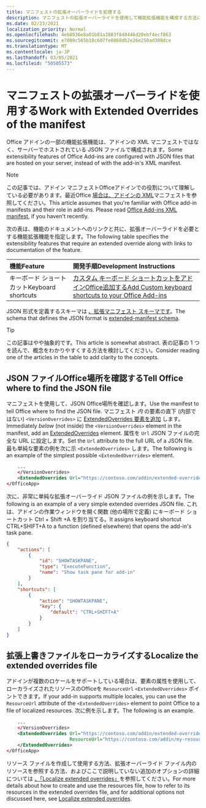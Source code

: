 ```yaml
---
title: マニフェストの拡張オーバーライドを処理する
description: マニフェストの拡張オーバーライドを使用して機能拡張機能を構成する方法について学習します。
ms.date: 02/23/2021
localization_priority: Normal
ms.openlocfilehash: 4eb8936e8a01b81a3883f848446d20ebf4ecf863
ms.sourcegitcommit: e7009c565b18c607fe0868db2e26e250ad308dce
ms.translationtype: MT
ms.contentlocale: ja-JP
ms.lasthandoff: 03/05/2021
ms.locfileid: "50505573"
---
```

# <a name="work-with-extended-overrides-of-the-manifest"></a><span data-ttu-id="659b9-103">マニフェストの拡張オーバーライドを使用する</span><span class="sxs-lookup"><span data-stu-id="659b9-103">Work with Extended Overrides of the manifest</span></span>

<span data-ttu-id="659b9-104">Office アドインの一部の機能拡張機能は、アドインの XML マニフェストではなく、サーバーでホストされている JSON ファイルで構成されます。</span><span class="sxs-lookup"><span data-stu-id="659b9-104">Some extensibility features of Office Add-ins are configured with JSON files that are hosted on your server, instead of with the add-in's XML manifest.</span></span>

> [!NOTE]
> <span data-ttu-id="659b9-105">この記事では、アドイン マニフェストOfficeアドインでの役割について理解している必要があります。最近Office [場合は、アドインの XML](add-in-manifests.md)マニフェストを参照してください。</span><span class="sxs-lookup"><span data-stu-id="659b9-105">This article assumes that you're familiar with Office add-in manifests and their role in add-ins. Please read [Office Add-ins XML manifest](add-in-manifests.md), if you haven't recently.</span></span>

<span data-ttu-id="659b9-106">次の表は、機能のドキュメントへのリンクと共に、拡張オーバーライドを必要とする機能拡張機能を指定します。</span><span class="sxs-lookup"><span data-stu-id="659b9-106">The following table specifies the extensibility features that require an extended override along with links to documentation of the feature.</span></span>

| <span data-ttu-id="659b9-107">機能</span><span class="sxs-lookup"><span data-stu-id="659b9-107">Feature</span></span> | <span data-ttu-id="659b9-108">開発手順</span><span class="sxs-lookup"><span data-stu-id="659b9-108">Development Instructions</span></span> |
| :----- | :----- |
| <span data-ttu-id="659b9-109">キーボード ショートカット</span><span class="sxs-lookup"><span data-stu-id="659b9-109">Keyboard shortcuts</span></span> | [<span data-ttu-id="659b9-110">カスタム キーボード ショートカットをアドインOffice追加する</span><span class="sxs-lookup"><span data-stu-id="659b9-110">Add Custom keyboard shortcuts to your Office Add-ins</span></span>](../design/keyboard-shortcuts.md) |

<span data-ttu-id="659b9-111">JSON 形式を定義するスキーマは [、拡張マニフェスト スキーマです](https://developer.microsoft.com/json-schemas/office-js/extended-manifest.schema.json)。</span><span class="sxs-lookup"><span data-stu-id="659b9-111">The schema that defines the JSON format is [extended-manifest schema](https://developer.microsoft.com/json-schemas/office-js/extended-manifest.schema.json).</span></span>

> [!TIP]
> <span data-ttu-id="659b9-112">この記事はやや抽象的です。</span><span class="sxs-lookup"><span data-stu-id="659b9-112">This article is somewhat abstract.</span></span> <span data-ttu-id="659b9-113">表の記事の 1 つを読んで、概念をわかりやすくする方法を検討してください。</span><span class="sxs-lookup"><span data-stu-id="659b9-113">Consider reading one of the articles in the table to add clarity to the concepts.</span></span>

## <a name="tell-office-where-to-find-the-json-file"></a><span data-ttu-id="659b9-114">JSON ファイルOffice場所を確認する</span><span class="sxs-lookup"><span data-stu-id="659b9-114">Tell Office where to find the JSON file</span></span>

<span data-ttu-id="659b9-115">マニフェストを使用して、JSON Office場所を確認します。</span><span class="sxs-lookup"><span data-stu-id="659b9-115">Use the manifest to tell Office where to find the JSON file.</span></span> <span data-ttu-id="659b9-116">マニフェスト *内* の要素の直下 (内部ではない) `<VersionOverrides>` に [ExtendedOverrides 要素を追加](../reference/manifest/extendedoverrides.md) します。</span><span class="sxs-lookup"><span data-stu-id="659b9-116">Immediately *below* (not inside) the `<VersionOverrides>` element in the manifest, add an [ExtendedOverrides](../reference/manifest/extendedoverrides.md) element.</span></span> <span data-ttu-id="659b9-117">属性を `Url` JSON ファイルの完全な URL に設定します。</span><span class="sxs-lookup"><span data-stu-id="659b9-117">Set the `Url` attribute to the full URL of a JSON file.</span></span> <span data-ttu-id="659b9-118">最も単純な要素の例を次に示 `<ExtendedOverrides>` します。</span><span class="sxs-lookup"><span data-stu-id="659b9-118">The following is an example of the simplest possible `<ExtendedOverrides>` element.</span></span>

```xml
    ...
    </VersionOverrides>  
    <ExtendedOverrides Url="https://contoso.com/addin/extended-overrides.json"></ExtendedOverrides>
</OfficeApp>
```

<span data-ttu-id="659b9-119">次に、非常に単純な拡張オーバーライド JSON ファイルの例を示します。</span><span class="sxs-lookup"><span data-stu-id="659b9-119">The following is an example of a very simple extended overrides JSON file.</span></span> <span data-ttu-id="659b9-120">これは、アドインの作業ウィンドウを開く関数 (他の場所で定義) にキーボード ショートカット Ctrl + Shift +A を割り当てる。</span><span class="sxs-lookup"><span data-stu-id="659b9-120">It assigns keyboard shortcut CTRL+SHIFT+A to a function (defined elsewhere) that opens the add-in's task pane.</span></span>

```json
{
    "actions": [
        {
            "id": "SHOWTASKPANE",
            "type": "ExecuteFunction",
            "name": "Show task pane for add-in"
        }
    ],
    "shortcuts": [
        {
            "action": "SHOWTASKPANE",
            "key": {
                "default": "CTRL+SHIFT+A"
            }
        }
    ]
}
```

## <a name="localize-the-extended-overrides-file"></a><span data-ttu-id="659b9-121">拡張上書きファイルをローカライズする</span><span class="sxs-lookup"><span data-stu-id="659b9-121">Localize the extended overrides file</span></span>

<span data-ttu-id="659b9-122">アドインが複数のロケールをサポートしている場合は、要素の属性を使用して、ローカライズされたリソースのOfficeを `ResourceUrl` `<ExtendedOverrides>` ポイントできます。</span><span class="sxs-lookup"><span data-stu-id="659b9-122">If your add-in supports multiple locales, you can use the `ResourceUrl` attribute of the `<ExtendedOverrides>` element to point Office to a file of localized resources.</span></span> <span data-ttu-id="659b9-123">次に例を示します。</span><span class="sxs-lookup"><span data-stu-id="659b9-123">The following is an example.</span></span>

```xml
    ...
    </VersionOverrides>  
    <ExtendedOverrides Url="https://contoso.com/addin/extended-overrides.json" 
                       ResourceUrl="https://contoso.com/addin/my-resources.json">
    </ExtendedOverrides>
</OfficeApp>
```

<span data-ttu-id="659b9-124">リソース ファイルを作成して使用する方法、拡張オーバーライド ファイル内のリソースを参照する方法、およびここで説明していない追加のオプションの詳細については [、「Localize extended overrides」](localization.md#localize-extended-overrides)を参照してください。</span><span class="sxs-lookup"><span data-stu-id="659b9-124">For more details about how to create and use the resources file, how to refer to its resources in the extended overrides file, and for additional options not discussed here, see [Localize extended overrides](localization.md#localize-extended-overrides).</span></span>

